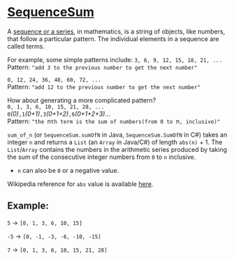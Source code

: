 # [SequenceSum](https://www.codewars.com/kata/sequencesum "https://www.codewars.com/kata/5436f26c4e3d6c40e5000282")

A [sequence or a series][1], in mathematics, is a string of objects, like numbers, that follow a particular pattern. The individual elements in a sequence are called terms.

For example, some simple patterns include: 
`3, 6, 9, 12, 15, 18, 21, ...`  
Pattern: `"add 3 to the previous number to get the next number"`

`0, 12, 24, 36, 48, 60, 72, ...`  
Pattern: `"add 12 to the previous number to get the next number"`

How about generating a more complicated pattern?  
`0, 1, 3, 6, 10, 15, 21, 28, ...`  
`0`_(0)_`,1`_(0+1)_`,3`_(0+1+2)_`,6`_(0+1+2+3)_...  
Pattern: `"the `n`th term is the sum of numbers(from 0 to `n`, inclusive)"`  

`sum_of_n` (or `SequenceSum.sumOfN` in Java, `SequenceSum.SumOfN` in C#) takes an integer `n` and returns a `List` (an `Array` in Java/C#) of length `abs(n)` + 1. The `List`/`Array` contains the numbers in the arithmetic series produced by taking the sum of the consecutive integer numbers from `0` to `n` inclusive.

- `n` can also be `0` or a negative value. 

Wikipedia reference for `abs` value is available [here](https://en.wikipedia.org/wiki/Absolute_value).

## Example: 

 `5` -> `[0, 1, 3, 6, 10, 15]`

 `-5` -> `[0, -1, -3, -6, -10, -15]`
 
 `7` -> `[0, 1, 3, 6, 10, 15, 21, 28]`
 
 [1]: http://world.mathigon.org/Sequences